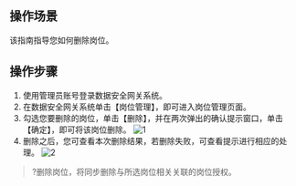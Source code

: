 ## 操作场景
该指南指导您如何删除岗位。


## 操作步骤

1. 使用管理员账号登录数据安全网关系统。
2. 在数据安全网关系统单击【岗位管理】，即可进入岗位管理页面。
3. 勾选您要删除的岗位，单击【删除】，并在两次弹出的确认提示窗口，单击【确定】，即可将该岗位删除。
![1](https://main.qcloudimg.com/raw/f38e8413dba553794aa21db5d8003f59.png)
4. 删除之后，您可查看本次删除结果，若删除失败，可查看提示进行相应的处理。
![2](https://main.qcloudimg.com/raw/06aa872b8d0fcacdc4810e2d8be57fb4.png)
>?删除岗位，将同步删除与所选岗位相关关联的岗位授权。



